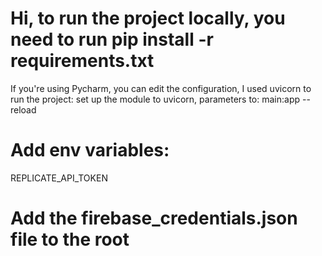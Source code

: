 # Hi, to run the project locally, you need to run pip install -r requirements.txt
  If you're using Pycharm, you can edit the configuration, I used uvicorn to run the project: set up the module to uvicorn, parameters to:  main:app --reload
  
# Add env variables: 
  REPLICATE_API_TOKEN
  
# Add the firebase_credentials.json file to the root
